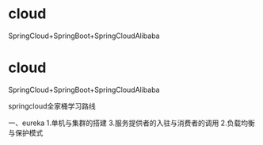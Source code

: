 # cloud
SpringCloud+SpringBoot+SpringCloudAlibaba

# cloud
SpringCloud+SpringBoot+SpringCloudAlibaba

springcloud全家桶学习路线

一、eureka
1.单机与集群的搭建
3.服务提供者的入驻与消费者的调用
2.负载均衡与保护模式

